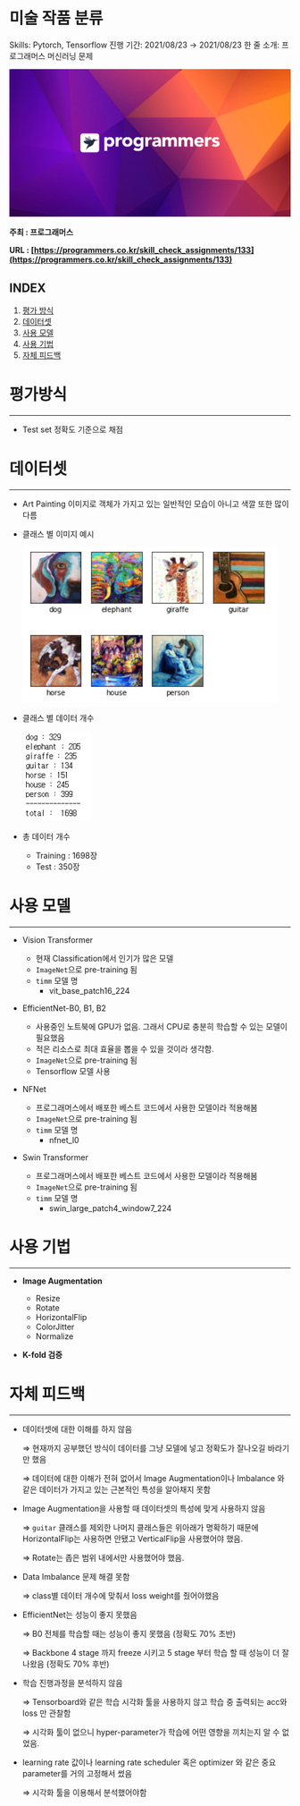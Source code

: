 # 미술 작품 분류

Skills: Pytorch, Tensorflow
진행 기간: 2021/08/23 → 2021/08/23
한 줄 소개: 프로그래머스 머신러닝 문제

![Untitled](image/Untitled.png)

**주최 : 프로그래머스**

**URL : [https://programmers.co.kr/skill_check_assignments/133](https://programmers.co.kr/skill_check_assignments/133)**

## INDEX

1. [평가 방식]()
2. [데이터셋]()
3. [사용 모델]()
4. [사용 기법]()
5. [자체 피드백]()

# 평가방식

---

- Test set 정확도 기준으로 채점

# 데이터셋

---

- Art Painting 이미지로 객체가 가지고 있는 일반적인 모습이 아니고 색깔 또한 많이 다름
- 클래스 별 이미지 예시
    
    ![Untitled](image/Untitled%201.png)
    

- 클래스 별 데이터 개수
    
    ![Untitled](image/Untitled%202.png)
    
- 총 데이터 개수
    - Training : 1698장
    - Test : 350장

# 사용 모델

---

- Vision Transformer
    - 현재 Classification에서 인기가 많은 모델
    - `ImageNet`으로 pre-training 됨
    - `timm` 모델 명
        - vit_base_patch16_224
        
- EfficientNet-B0, B1, B2
    - 사용중인 노트북에 GPU가 없음. 그래서 CPU로 충분히 학습할 수 있는 모델이 필요했음
    - 적은 리소스로 최대 효율을 뽑을 수 있을 것이라 생각함.
    - `ImageNet`으로 pre-training 됨
    - Tensorflow 모델 사용
    
- NFNet
    - 프로그래머스에서 배포한 베스트 코드에서 사용한 모델이라 적용해봄
    - `ImageNet`으로 pre-training 됨
    - `timm` 모델 명
        - nfnet_l0
        
- Swin Transformer
    - 프로그래머스에서 배포한 베스트 코드에서 사용한 모델이라 적용해봄
    - `ImageNet`으로 pre-training 됨
    - `timm` 모델 명
        - swin_large_patch4_window7_224

# 사용 기법

---

- **Image Augmentation**
    - Resize
    - Rotate
    - HorizontalFlip
    - ColorJitter
    - Normalize
    
- **K-fold 검증**

# 자체 피드백

---

- 데이터셋에 대한 이해를 하지 않음
    
    ⇒ 현재까지 공부했던 방식이 데이터를 그냥 모델에 넣고 정확도가 잘나오길 바라기만 했음
    
    ⇒ 데이터에 대한 이해가 전혀 없어서 Image Augmentation이나 Imbalance 와 같은 데이터가 가지고 있는 근본적인 특성을 알아채지 못함
    

- Image Augmentation을 사용할 때 데이터셋의 특성에 맞게 사용하지 않음
    
    ⇒ `guitar` 클래스를 제외한 나머지 클래스들은 위아래가 명확하기 때문에 HorizontalFlip는 사용하면 안됐고 VerticalFlip을 사용했어야 했음.
    
    ⇒ Rotate는 좁은 범위 내에서만 사용했어야 했음.
    
- Data Imbalance 문제 해결 못함
    
    ⇒ class별 데이터 개수에 맞춰서 loss weight를 줬어야했음
    
- EfficientNet는 성능이 좋지 못했음
    
    ⇒ B0 전체를 학습할 때는 성능이 좋지 못했음 (정확도 70% 초반)
    
    ⇒ Backbone 4 stage 까지 freeze 시키고 5 stage 부터 학습 할 때 성능이 더 잘 나왔음
    (정확도 70% 후반)
    
- 학습 진행과정을 분석하지 않음
    
    ⇒ Tensorboard와 같은 학습 시각화 툴을 사용하지 않고 학습 중 출력되는 acc와 loss 만 관찰함
    
    ⇒ 시각화 툴이 없으니 hyper-parameter가 학습에 어떤 영향을 끼치는지 알 수 없었음.
    

- learning rate 값이나 learning rate scheduler 혹은 optimizer 와 같은 중요 parameter를 거의 고정해서 썼음
    
    ⇒ 시각화 툴을 이용해서 분석했어야함
